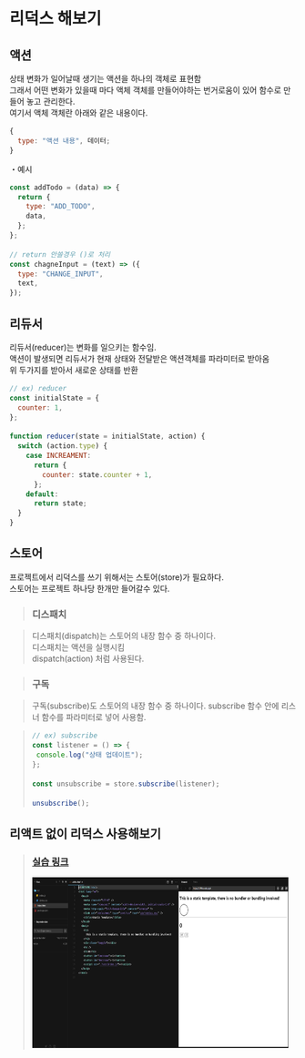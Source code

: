 # 리덕스 해보기

## 액션

상태 변화가 일어날때 생기는 액션을 하나의 객체로 표현함  
그래서 어떤 변화가 있을때 마다 액체 객체를 만들어야하는 번거로움이 있어 함수로 만들어 놓고 관리한다.  
여기서 액체 객체란 아래와 같은 내용이다.

```javascript
{
  type: "액션 내용", 데이터;
}
```

・예시

```javascript
const addTodo = (data) => {
  return {
    type: "ADD_TODO",
    data,
  };
};

// return 안쓸경우 ()로 처리
const chagneInput = (text) => ({
  type: "CHANGE_INPUT",
  text,
});
```

## 리듀서

리듀서(reducer)는 변화를 일으키는 함수임.  
액션이 발생되면 리듀서가 현재 상태와 전달받은 액션객체를 파라미터로 받아옴  
위 두가지를 받아서 새로운 상태를 반환

```javascript
// ex) reducer
const initialState = {
  counter: 1,
};

function reducer(state = initialState, action) {
  switch (action.type) {
    case INCREAMENT:
      return {
        counter: state.counter + 1,
      };
    default:
      return state;
  }
}
```

## 스토어

프로젝트에서 리덕스를 쓰기 위해서는 스토어(store)가 필요하다.  
스토어는 프로젝트 하나당 한개만 들어갈수 있다.

>### 디스패치

>디스패치(dispatch)는 스토어의 내장 함수 중 하나이다.  
>디스패치는 액션을 실행시킴  
>dispatch(action) 처럼 사용된다.

>### 구독

>구독(subscribe)도 스토어의 내장 함수 중 하나이다.
>subscribe 함수 안에 리스너 함수를 파라미터로 넣어 사용함.

>```javascript
>// ex) subscribe
>const listener = () => {
>  console.log("상태 업데이트");
>};
>
>const unsubscribe = store.subscribe(listener);
>
>unsubscribe();
>```

## 리액트 없이 리덕스 사용해보기
> ### [실습 링크](https://codesandbox.io/s/condescending-silence-p7l1kc?file=/index.html)
> <img src="https://raw.githubusercontent.com/jmeno1011/react-study-README/master/%EC%8B%A4%EC%8A%B5%EC%82%AC%EC%A7%84.PNG" width="450px" height="300px" title="px(픽셀) 크기 설정" alt="실습사진1"/>
